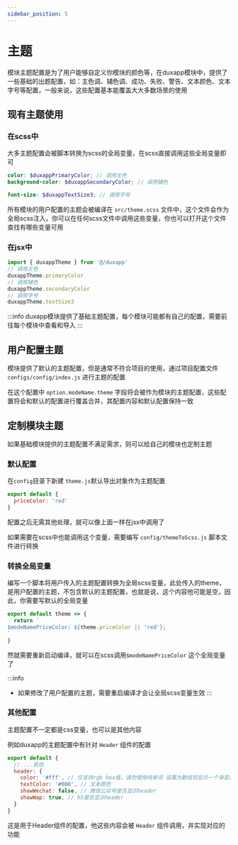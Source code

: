 ```yaml
---
sidebar_position: 5
---
```


# 主题

模块主题配置是为了用户能够自定义你模块的颜色等，在duxapp模块中，提供了一些基础的出题配置，如：主色调、辅色调、成功、失败、警告、文本颜色、文本字号等配置，一般来说，这些配置基本能覆盖大大多数场景的使用 

## 现有主题使用

### 在scss中

大多主题配置会被脚本转换为scss的全局变量，在scss直接调用这些全局变量即可

```scss
color: $duxappPrimaryColor; // 调用主色
background-color: $duxappSecondaryColor; // 调用辅色

font-size: $duxappTextSize3; // 调用字号
```

所有模块的用户配置的主题会被编译在 `src/theme.scss` 文件中，这个文件会作为全局scss注入，你可以在任何scss文件中调用这些变量，你也可以打开这个文件查找有哪些变量可用

### 在jsx中

```jsx
import { duxappTheme } from '@/duxapp'
// 调用主色
duxappTheme.primaryColor
// 调用辅色
duxappTheme.secondaryColor
// 调用字号
duxappTheme.textSize3
```

:::info
duxapp模块提供了基础主题配置，每个模块可能都有自己的配置，需要前往每个模块中查看和导入
:::

## 用户配置主题
模块提供了默认的主题配置，但是通常不符合项目的使用，通过项目配置文件 `configs/config/index.js` 进行主题的配置  

在这个配置中 `option.modeName.theme` 字段将会被作为模块的主题配置，这些配置将会和默认的配置进行覆盖合并，其配置内容和默认配置保持一致

## 定制模块主题

如果基础模块提供的主题配置不满足需求，则可以给自己的模块也定制主题

### 默认配置

在`config`目录下新建 `theme.js`默认导出对象作为主题配置

```js
export default {
  priceColor: 'red'
}
```

配置之后无需其他处理，就可以像上面一样在jsx中调用了  

如果需要在scss中也能调用这个变量，需要编写 `config/themeToScss.js` 脚本文件进行转换

### 转换全局变量

编写一个脚本将用户传入的主题配置转换为全局scss变量，此处传入的theme，是用户配置的主题，不包含默认的主题配置，也就是说，这个内容他可能是空，因此，你需要写默认的全局变量

```js
export default theme => {
  return `
$modeNamePriceColor: ${theme.priceColor || 'red'};
`
}
```

然就需要重新启动编译，就可以在scss调用`$modeNamePriceColor` 这个全局变量了

:::info
- 如果修改了用户配置的主题，需要重启编译才会让全局scss变量生效
:::

### 其他配置

主题配置不一定都是css变量，也可以是其他内容  

例如duxapp的主题配置中有针对 `Header` 组件的配置

```js
export default {
  // ...其他
  header: {
    color: '#fff', // 仅支持rgb hex值，请勿使用纯单词 设置为数组将显示一个渐变按钮
    textColor: '#000', // 文本颜色
    showWechat: false, // 微信公众号是否显示header
    showWap: true, // h5是否显示header
  }
}
```
这是用于Header组件的配置，他这些内容会被 `Header` 组件调用，并实现对应的功能